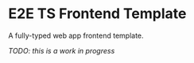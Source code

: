 # E2E TS Frontend Template

A fully-typed web app frontend template.

_TODO: this is a work in progress_
